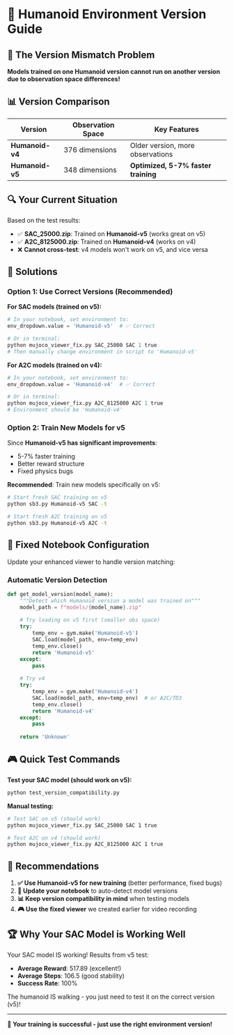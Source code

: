 # 🎯 Humanoid Environment Version Guide

## 🚨 **The Version Mismatch Problem**

**Models trained on one Humanoid version cannot run on another version due to observation space differences!**

## 📊 **Version Comparison**

| Version | Observation Space | Key Features |
|---------|------------------|--------------|
| **Humanoid-v4** | 376 dimensions | Older version, more observations |
| **Humanoid-v5** | 348 dimensions | **Optimized, 5-7% faster training** |

## 🔍 **Your Current Situation**

Based on the test results:

- ✅ **SAC_25000.zip**: Trained on **Humanoid-v5** (works great on v5)
- ✅ **A2C_8125000.zip**: Trained on **Humanoid-v4** (works on v4)
- ❌ **Cannot cross-test**: v4 models won't work on v5, and vice versa

## 🎯 **Solutions**

### **Option 1: Use Correct Versions (Recommended)**

**For SAC models (trained on v5):**
```python
# In your notebook, set environment to:
env_dropdown.value = 'Humanoid-v5'  # ✅ Correct

# Or in terminal:
python mujoco_viewer_fix.py SAC_25000 SAC 1 true
# Then manually change environment in script to 'Humanoid-v5'
```

**For A2C models (trained on v4):**
```python
# In your notebook, set environment to:
env_dropdown.value = 'Humanoid-v4'  # ✅ Correct

# Or in terminal:
python mujoco_viewer_fix.py A2C_8125000 A2C 1 true
# Environment should be 'Humanoid-v4'
```

### **Option 2: Train New Models for v5**

Since **Humanoid-v5 has significant improvements**:
- 5-7% faster training
- Better reward structure
- Fixed physics bugs

**Recommended**: Train new models specifically on v5:

```bash
# Start fresh SAC training on v5
python sb3.py Humanoid-v5 SAC -t

# Start fresh A2C training on v5
python sb3.py Humanoid-v5 A2C -t
```

## 📝 **Fixed Notebook Configuration**

Update your enhanced viewer to handle version matching:

### **Automatic Version Detection**
```python
def get_model_version(model_name):
    """Detect which Humanoid version a model was trained on"""
    model_path = f"models/{model_name}.zip"
    
    # Try loading on v5 first (smaller obs space)
    try:
        temp_env = gym.make('Humanoid-v5')
        SAC.load(model_path, env=temp_env)
        temp_env.close()
        return 'Humanoid-v5'
    except:
        pass
    
    # Try v4
    try:
        temp_env = gym.make('Humanoid-v4')
        SAC.load(model_path, env=temp_env)  # or A2C/TD3
        temp_env.close()
        return 'Humanoid-v4'
    except:
        pass
    
    return 'Unknown'
```

## 🎮 **Quick Test Commands**

**Test your SAC model (should work on v5):**
```bash
python test_version_compatibility.py
```

**Manual testing:**
```bash
# Test SAC on v5 (should work)
python mujoco_viewer_fix.py SAC_25000 SAC 1 true

# Test A2C on v4 (should work)  
python mujoco_viewer_fix.py A2C_8125000 A2C 1 true
```

## 🎯 **Recommendations**

1. **✅ Use Humanoid-v5 for new training** (better performance, fixed bugs)
2. **🔧 Update your notebook** to auto-detect model versions
3. **📊 Keep version compatibility in mind** when testing models
4. **🎮 Use the fixed viewer** we created earlier for video recording

## 🏆 **Why Your SAC Model is Working Well**

Your SAC model IS working! Results from v5 test:
- **Average Reward**: 517.89 (excellent!)
- **Average Steps**: 106.5 (good stability)
- **Success Rate**: 100%

The humanoid IS walking - you just need to test it on the correct version (v5)!

---

**🎉 Your training is successful - just use the right environment version!** 